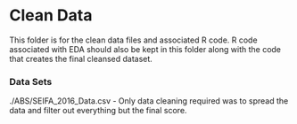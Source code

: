 # Clean Data
This folder is for the clean data files and associated R code. R code associated with EDA should also be kept in this folder along with the code that creates the final cleansed dataset.  

### Data Sets  
./ABS/SEIFA_2016_Data.csv - Only data cleaning required was to spread the data and filter out everything but the final score.
